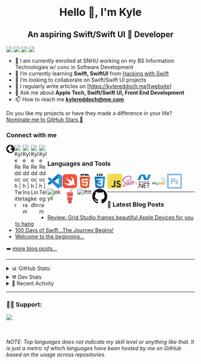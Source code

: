 # <div align="center" style="border:none;">Hello 👋, I'm Kyle</div>
## <div align="center" style="border:none;">An aspiring Swift/Swift UI  Developer</div>

[<img align="center" src="https://img.shields.io/website?label=kylereddoch.me&style=for-the-badge&url=https%3A%2F%2Fkylereddoch.me" />][website]
[<img align="center" src="https://wakatime.com/badge/user/10619014-9413-4a5b-a3df-2d3892b8a73d.svg?style=for-the-badge" />][wakatime]
[<img align="center" src="https://img.shields.io/twitter/follow/winphankyle?color=1DA1F2&logo=twitter&style=for-the-badge" />][twitter]
[<img align="center" src="https://img.shields.io/badge/kyle.reddoch-%23E4405F.svg?style=for-the-badge&logo=Instagram&logoColor=white" />][instagram]

- 📓 I am currently enrolled at SNHU working on my BS Information Technologies w/ conc in Software Development
- 🌱 I’m currently learning **Swift, SwiftUI** from [Hacking with Swift][hwscourses]
- 🤝 I’m looking to collaborate on Swift/Swift UI projects
- 📝 I regularly write articles on [https://kylereddoch.me][website]
- 💬 Ask me about **Apple Tech, Swift/Swift UI, Front End Development** 
- 📫 How to reach me **[kylereddoch@me.com][email]**

Do you like my projects or have they made a difference in your life? [Nominate me to GitHub Stars :star2:][githubstars]

### Connect with me

[<img align="left" alt="KyleReddoch.me" width="22px" src="https://raw.githubusercontent.com/iconic/open-iconic/master/svg/globe.svg" />][website]
[<img align="left" alt="Kyle Reddoch | Twitter" width="22px" src="https://cdn.jsdelivr.net/npm/simple-icons@v5/icons/twitter.svg" />][twitter]
[<img align="left" alt="Kyle Reddoch | Instagram" width="22px" src="https://cdn.jsdelivr.net/npm/simple-icons@v5/icons/instagram.svg" />][instagram]
[<img align="left" alt="Kyle Reddoch | LinkedIn" width="22px" src="https://cdn.jsdelivr.net/npm/simple-icons@v5/icons/linkedin.svg" />][linkedin]
[<img align="left" alt="Kyle Reddoch | Telegram" width="22px" src="https://cdn.jsdelivr.net/npm/simple-icons@v5/icons/telegram.svg" />][telegram]

<br />

### Languages and Tools

<img align="left" src="https://raw.githubusercontent.com/devicons/devicon/master/icons/vscode/vscode-original.svg" alt="vscode" width="40" height="40"/>
<img align="left" src="https://raw.githubusercontent.com/devicons/devicon/master/icons/swift/swift-original.svg" alt="swift" width="40" height="40"/>
<img align="left" src="https://raw.githubusercontent.com/devicons/devicon/master/icons/html5/html5-original-wordmark.svg" alt="html5" width="40" height="40"/>
<img align="left" src="https://raw.githubusercontent.com/devicons/devicon/master/icons/css3/css3-original-wordmark.svg" alt="css3" width="40" height="40"/>
<img align="left" src="https://raw.githubusercontent.com/devicons/devicon/master/icons/javascript/javascript-original.svg" alt="javascript" width="40" height="40"/>
<img align="left" src="https://raw.githubusercontent.com/devicons/devicon/master/icons/sass/sass-original.svg" alt="sass" width="40" height="40"/>
<img align="left" src="https://raw.githubusercontent.com/devicons/devicon/master/icons/dot-net/dot-net-original-wordmark.svg" alt="dotnet" width="40" height="40"/>
<img align="left" src="https://raw.githubusercontent.com/devicons/devicon/master/icons/mysql/mysql-original-wordmark.svg" alt="mysql" width="40" height="40"/>
<img align="left" src="https://raw.githubusercontent.com/devicons/devicon/master/icons/photoshop/photoshop-line.svg" alt="photoshop" width="40" height="40"/>
<img align="left" src="https://www.vectorlogo.zone/logos/jekyllrb/jekyllrb-icon.svg" alt="jekyll" width="40" height="40"/>
<img align="left" src="https://raw.githubusercontent.com/devicons/devicon/master/icons/gulp/gulp-plain.svg" alt="gulp" width="40" height="40"/>
<img align="left" src="https://www.vectorlogo.zone/logos/ifttt/ifttt-ar21.svg" alt="ifttt" width="40" height="40"/>
<img align="left" src="https://raw.githubusercontent.com/github/explore/78df643247d429f6cc873026c0622819ad797942/topics/github/github.png" alt="ifttt" width="40" height="40"/>

<br />
<br />

---

### 📝 Latest Blog Posts

<!-- BLOG-POST-LIST:START -->
- [Review: Grid Studio frames beautiful Apple Devices for you to hang](https://kylereddoch.me/2021/11/18/review-gridstudio-frames-apple-devices.html)
- [100 Days of Swift…The Journey Begins!](https://kylereddoch.me/2021/11/12/100-days-swift-journey-begins.html)
- [Welcome to the beginning…](https://kylereddoch.me/2021/11/08/welcome-to-beginning.html)
<!-- BLOG-POST-LIST:END -->

➡️ [more blog posts...](https://kylereddoch.me)

---

<details>
<summary>📊 GitHub Stats:</summary>

<p><img src="https://github-readme-stats-sigma-rouge.vercel.app/api?username=kylereddoch&show_icons=true&hide_border=true&locale=en" alt="kylereddoch" /></p>
<p><img src="https://github-readme-stats-sigma-rouge.vercel.app/api/top-langs?username=kylereddoch&show_icons=true&hide_border=true&locale=en&layout=compact" alt="kylereddoch" /></p>
<p><img src="https://github-readme-stats-sigma-rouge.vercel.app/api/wakatime?username=kylereddoch&show_icons=true&hide_border=true&locale=en&layout=compact" alt="kylereddoch" /></p>

</details>

<details>
<summary>⚒ Dev Stats</summary>

<!--START_SECTION:waka-->
![Profile Views](http://img.shields.io/badge/Profile%20Views-169-blue)

![Lines of code](https://img.shields.io/badge/From%20Hello%20World%20I%27ve%20Written-2680%20lines%20of%20code-blue)

**🐱 My GitHub Data** 

> 🏆 198 Contributions in the Year 2021
 > 
> 📦 48.9 kB Used in GitHub's Storage 
 > 
> 💼 Opted to Hire
 > 
> 📜 5 Public Repositories 
 > 
> 🔑 0 Private Repositories  
 > 
**I'm a Night 🦉** 

```text
🌞 Morning    1 commits      ░░░░░░░░░░░░░░░░░░░░░░░░░   0.61% 
🌆 Daytime    7 commits      █░░░░░░░░░░░░░░░░░░░░░░░░   4.29% 
🌃 Evening    100 commits    ███████████████░░░░░░░░░░   61.35% 
🌙 Night      55 commits     ████████░░░░░░░░░░░░░░░░░   33.74%

```
📅 **I'm Most Productive on Sunday** 

```text
Monday       31 commits     ████░░░░░░░░░░░░░░░░░░░░░   19.02% 
Tuesday      19 commits     ███░░░░░░░░░░░░░░░░░░░░░░   11.66% 
Wednesday    4 commits      ░░░░░░░░░░░░░░░░░░░░░░░░░   2.45% 
Thursday     17 commits     ██░░░░░░░░░░░░░░░░░░░░░░░   10.43% 
Friday       24 commits     ███░░░░░░░░░░░░░░░░░░░░░░   14.72% 
Saturday     32 commits     █████░░░░░░░░░░░░░░░░░░░░   19.63% 
Sunday       36 commits     █████░░░░░░░░░░░░░░░░░░░░   22.09%

```


📊 **This Week I Spent My Time On** 

```text
⌚︎ Time Zone: America/Chicago

💬 Programming Languages: 
Markdown                 5 hrs 46 mins       ██████████████████████░░░   88.43% 
YAML                     39 mins             ██░░░░░░░░░░░░░░░░░░░░░░░   9.99% 
JSON                     6 mins              ░░░░░░░░░░░░░░░░░░░░░░░░░   1.55% 
HTML                     0 secs              ░░░░░░░░░░░░░░░░░░░░░░░░░   0.02% 
Other                    0 secs              ░░░░░░░░░░░░░░░░░░░░░░░░░   0.01%

🔥 Editors: 
Sublime Text             4 hrs 4 mins        ███████████████░░░░░░░░░░   62.27% 
VS Code                  2 hrs 27 mins       █████████░░░░░░░░░░░░░░░░   37.73%

🐱‍💻 Projects: 
kylereddoch              4 hrs 51 mins       ██████████████████░░░░░░░   74.29% 
kylereddoch.github.io    1 hr 28 mins        █████░░░░░░░░░░░░░░░░░░░░   22.48% 
swift-playground         6 mins              ░░░░░░░░░░░░░░░░░░░░░░░░░   1.64% 
Unknown Project          6 mins              ░░░░░░░░░░░░░░░░░░░░░░░░░   1.59%

💻 Operating System: 
Mac                      6 hrs 31 mins       █████████████████████████   100.0%

```

**I Mostly Code in Shell** 

```text
Shell                    1 repo              ████████████░░░░░░░░░░░░░   50.0% 
HTML                     1 repo              ████████████░░░░░░░░░░░░░   50.0%

```



 Last Updated on 23/11/2021
<!--END_SECTION:waka-->

</details>

<details>
<summary>🎯 Recent Activity</summary>

<!--RECENT_ACTIVITY:start-->
1. 📔 Created new repository [kylereddoch/swift-playground](https://github.com/kylereddoch/swift-playground)
2. ⭐ Starred [Readme-Workflows/recent-activity](https://github.com/Readme-Workflows/recent-activity)
3. ⭐ Starred [jamesgeorge007/github-activity-readme](https://github.com/jamesgeorge007/github-activity-readme)
4. ⭐ Starred [anmol098/waka-readme-stats](https://github.com/anmol098/waka-readme-stats)
5. ⭐ Starred [anuraghazra/github-readme-stats](https://github.com/anuraghazra/github-readme-stats)
<!--RECENT_ACTIVITY:end-->

<!--RECENT_ACTIVITY:last_update-->
Last Updated: Tuesday, November 23rd, 2021, 10:13:40 PM
<!--RECENT_ACTIVITY:last_update_end-->

</details>

---

### 🙏🏼 Support:
<p><a href="https://www.buymeacoffee.com/kylereddoch"><img align="left" src="https://img.buymeacoffee.com/button-api/?text=Buy me a coffee&emoji=&slug=kylereddoch&button_colour=FFDD00&font_colour=000000&font_family=Lato&outline_colour=000000&coffee_colour=ffffff"></a></p>

<br />
<br />
<br />

_NOTE: Top languages does not indicate my skill level or anything like that. It is just a metric of which languages have been hosted by me on GitHub based on the usage across repositories._

[website]: https://kylereddoch.me
[twitter]: https://twitter.com/winphankyle
[instagram]: https://instagram.com/kyle.reddoch
[linkedin]: https://linkedin.com/in/kylereddoch
[wakatime]: https://wakatime.com/@10619014-9413-4a5b-a3df-2d3892b8a73d
[telegram]: https://t.me/kylereddoch
[email]: kylereddoch@me.com
[hwscourses]: https://www.hackingwithswift.com
[githubstars]: https://stars.github.com/nominate/
